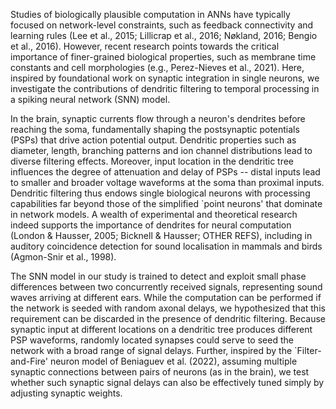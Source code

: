 Studies of biologically plausible computation in ANNs have typically focused on network-level constraints, such as feedback connectivity and learning rules (Lee et al., 2015; Lillicrap et al., 2016; Nøkland, 2016; Bengio et al., 2016). However, recent research points towards the critical importance of finer-grained biological properties, such as membrane time constants and cell morphologies (e.g., Perez-Nieves et al., 2021). Here, inspired by foundational work on synaptic integration in single neurons, we investigate the contributions of dendritic filtering to temporal processing in a spiking neural network (SNN) model.

In the brain, synaptic currents flow through a neuron's dendrites before reaching the soma, fundamentally shaping the postsynaptic potentials (PSPs) that drive action potential output. Dendritic properties such as diameter, length, branching patterns and ion channel distributions lead to diverse filtering effects. Moreover, input location in the dendritic tree influences the degree of attenuation and delay of PSPs -- distal inputs lead to smaller and broader voltage waveforms at the soma than proximal inputs. Dendritic filtering thus endows single biological neurons with processing capabilities far beyond those of the simplified `point neurons' that dominate in network models. A wealth of experimental and theoretical research indeed supports the importance of dendrites for neural computation (London \& Hausser, 2005; Bicknell \& Hausser; OTHER REFS), including in auditory coincidence detection for sound localisation in mammals and birds (Agmon-Snir et al., 1998).

The SNN model in our study is trained to detect and exploit small phase differences between two concurrently received signals, representing sound waves arriving at different ears. While the computation can be performed if the network is seeded with random axonal delays, we hypothesized that this requirement can be discarded in the presence of dendritic filtering. Because synaptic input at different locations on a dendritic tree produces different PSP waveforms, randomly located synapses could serve to seed the network with a broad range of signal delays. Further, inspired by the `Filter-and-Fire' neuron model of Beniaguev et al. (2022), assuming multiple synaptic connections between pairs of neurons (as in the brain), we test whether such synaptic signal delays can also be effectively tuned simply by adjusting synaptic weights.
